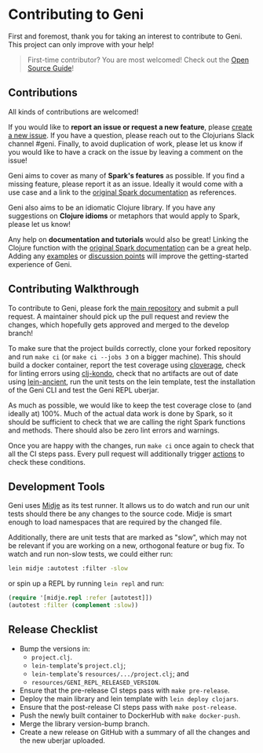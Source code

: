 # Contributing to Geni

First and foremost, thank you for taking an interest to contribute to Geni. This project can only improve with your help!

> First-time contributor? You are most welcomed! Check out the [Open Source Guide](https://opensource.guide/)!

## Contributions

All kinds of contributions are welcomed! 

If you would like to **report an issue or request a new feature**, please [create a new issue](https://github.com/zero-one-group/geni/issues). If you have a question, please reach out to the Clojurians Slack channel #geni. Finally, to avoid duplication of work, please let us know if you would like to have a crack on the issue by leaving a comment on the issue!

Geni aims to cover as many of **Spark's features** as possible. If you find a missing feature, please report it as an issue. Ideally it would come with a use case and a link to the [original Spark documentation](https://spark.apache.org/docs/latest/api/scala/org/apache/spark/index.html) as references.

Geni also aims to be an idiomatic Clojure library. If you have any suggestions on **Clojure idioms** or metaphors that would apply to Spark, please let us know!

Any help on **documentation and tutorials** would also be great! Linking the Clojure function with the [original Spark documentation](https://spark.apache.org/docs/latest/api/scala/org/apache/spark/index.html) can be a great help. Adding any [examples](examples/) or [discussion points](docs/) will improve the getting-started experience of Geni.

## Contributing Walkthrough

To contribute to Geni, please fork the [main repository](https://github.com/zero-one-group/geni) and submit a pull request. A maintainer should pick up the pull request and review the changes, which hopefully gets approved and merged to the develop branch!

To make sure that the project builds correctly, clone your forked repository and run `make ci` (or `make ci --jobs 3` on a bigger machine). This should build a docker container, report the test coverage using [cloverage](https://github.com/cloverage/cloverage), check for linting errors using [clj-kondo](https://github.com/borkdude/clj-kondo), check that no artifacts are out of date using [lein-ancient](https://github.com/xsc/lein-ancient), run the unit tests on the lein template, test the installation of the Geni CLI and test the Geni REPL uberjar.

As much as possible, we would like to keep the test coverage close to (and ideally at) 100%. Much of the actual data work is done by Spark, so it should be sufficient to check that we are calling the right Spark functions and methods. There should also be zero lint errors and warnings.

Once you are happy with the changes, run `make ci` once again to check that all the CI steps pass. Every pull request will additionally trigger [actions](https://github.com/zero-one-group/geni/blob/develop/.github/workflows/continuous-integration.yml) to check these conditions.

## Development Tools

Geni uses [Midje](https://github.com/marick/Midje) as its test runner. It allows us to do watch and run our unit tests should there be any changes to the source code. Midje is smart enough to load namespaces that are required by the changed file.

Additionally, there are unit tests that are marked as "slow", which may not be relevant if you are working on a new, orthogonal feature or bug fix. To watch and run non-slow tests, we could either run:

```bash
lein midje :autotest :filter -slow
```

or spin up a REPL by running `lein repl` and run:

```clojure
(require '[midje.repl :refer [autotest]])
(autotest :filter (complement :slow))
```

## Release Checklist

- Bump the versions in:
    - `project.clj`.
    - `lein-template`'s `project.clj`;
    - `lein-template`'s `resources/.../project.clj`; and
    - `resources/GENI_REPL_RELEASED_VERSION`.
- Ensure that the pre-release CI steps pass with `make pre-release`.
- Deploy the main library and lein template with `lein deploy clojars`.
- Ensure that the post-release CI steps pass with `make post-release`.
- Push the newly built container to DockerHub with `make docker-push`.
- Merge the library version-bump branch.
- Create a new release on GitHub with a summary of all the changes and the new uberjar uploaded.
